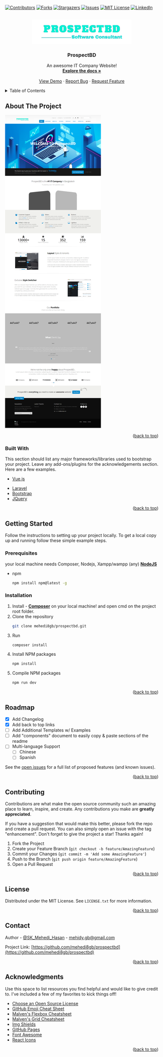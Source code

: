 <div id="top"></div>
<!--
*** Thanks for checking out the Best-README-Template. If you have a suggestion
*** that would make this better, please fork the repo and create a pull request
*** or simply open an issue with the tag "enhancement".
*** Don't forget to give the project a star!
*** Thanks again! Now go create something AMAZING! :D
-->



<!-- PROJECT SHIELDS -->
<!--
*** I'm using markdown "reference style" links for readability.
*** Reference links are enclosed in brackets [ ] instead of parentheses ( ).
*** See the bottom of this document for the declaration of the reference variables
*** for contributors-url, forks-url, etc. This is an optional, concise syntax you may use.
*** https://www.markdownguide.org/basic-syntax/#reference-style-links
-->
[![Contributors][contributors-shield]][contributors-url]
[![Forks][forks-shield]][forks-url]
[![Stargazers][stars-shield]][stars-url]
[![Issues][issues-shield]][issues-url]
[![MIT License][license-shield]][license-url]
[![LinkedIn][linkedin-shield]][linkedin-url]



<!-- PROJECT LOGO -->
<br />
<div align="center">
  <a href="https://github.com/mehedi8gb/prospectbd">
    <img src="/public/img/prospectbd.png" alt="Logo" height="80">
  </a>

  <h3 align="center">ProspectBD</h3>

  <p align="center">
    An awesome IT Company Website!
    <br />
    <a href="https://github.com/mehedi8gb/prospectbd"><strong>Explore the docs »</strong></a>
    <br />
    <br />
    <a href="https://github.com/mehedi8gb/prospectbd">View Demo</a>
    ·
    <a href="https://github.com/mehedi8gb/prospectbd/issues">Report Bug</a>
    ·
    <a href="https://github.com/mehedi8gb/prospectbd/issues">Request Feature</a>
  </p>
</div>



<!-- TABLE OF CONTENTS -->
<details>
  <summary>Table of Contents</summary>
  <ol>
    <li>
      <a href="#about-the-project">About The Project</a>
      <ul>
        <li><a href="#built-with">Built With</a></li>
      </ul>
    </li>
    <li>
      <a href="#getting-started">Getting Started</a>
      <ul>
        <li><a href="#prerequisites">Prerequisites</a></li>
        <li><a href="#installation">Installation</a></li>
      </ul>
    </li>
    <li><a href="#usage">Usage</a></li>
    <li><a href="#roadmap">Roadmap</a></li>
    <li><a href="#contributing">Contributing</a></li>
    <li><a href="#license">License</a></li>
    <li><a href="#contact">Contact</a></li>
    <li><a href="#acknowledgments">Acknowledgments</a></li>
  </ol>
</details>



<!-- ABOUT THE PROJECT -->
## About The Project

[![Home Page Screen Shot][product-screenshot]](#)

<p align="right">(<a href="#top">back to top</a>)</p>



### Built With

This section should list any major frameworks/libraries used to bootstrap your project. Leave any add-ons/plugins for the acknowledgements section. Here are a few examples.

<!-- * [Next.js](https://nextjs.org/)
* [React.js](https://reactjs.org/) -->
* [Vue.js](https://vuejs.org/)
<!-- * [Angular](https://angular.io/)
* [Svelte](https://svelte.dev/) -->
* [Laravel](https://laravel.com)
* [Bootstrap](https://getbootstrap.com)
* [JQuery](https://jquery.com)

<p align="right">(<a href="#top">back to top</a>)</p>



<!-- GETTING STARTED -->
## Getting Started

Follow the instructions to setting up your project locally.
To get a local copy up and running follow these simple example steps.

### Prerequisites

your local machine needs Composer, Nodejs, Xampp/wampp (any)
**[NodeJS](https://nodejs.org/dist/v16.15.0/node-v16.15.0-x64.msi)**
* npm
  ```sh
  npm install npm@latest -g
  ```

### Installation

1. Install - **[Composer](https://getcomposer.org/Composer-Setup.exe)** on your local machine!
and open cmd on the project root folder.
2. Clone the repository
   ```sh
   git clone mehedi8gb/prospectbd.git
   ```
3. Run 
   ```sh
   composer install
   ```
4. Install NPM packages
   ```sh
   npm install
   ```
5. Compile NPM packages
   ```sh
   npm run dev
   ```
<p align="right">(<a href="#top">back to top</a>)</p>



<!-- USAGE EXAMPLES -->
<!-- ## Usage

Use this space to show useful examples of how a project can be used. Additional screenshots, code examples and demos work well in this space. You may also link to more resources.

_For more examples, please refer to the [Documentation](https://example.com)_

<p align="right">(<a href="#top">back to top</a>)</p>
 -->


<!-- ROADMAP -->
## Roadmap

- [x] Add Changelog
- [x] Add back to top links
- [ ] Add Additional Templates w/ Examples
- [ ] Add "components" document to easily copy & paste sections of the readme
- [ ] Multi-language Support
    - [ ] Chinese
    - [ ] Spanish

See the [open issues](https://github.com/mehedi8gb/prospectbd/issues) for a full list of proposed features (and known issues).

<p align="right">(<a href="#top">back to top</a>)</p>



<!-- CONTRIBUTING -->
## Contributing

Contributions are what make the open source community such an amazing place to learn, inspire, and create. Any contributions you make are **greatly appreciated**.

If you have a suggestion that would make this better, please fork the repo and create a pull request. You can also simply open an issue with the tag "enhancement".
Don't forget to give the project a star! Thanks again!

1. Fork the Project
2. Create your Feature Branch (`git checkout -b feature/AmazingFeature`)
3. Commit your Changes (`git commit -m 'Add some AmazingFeature'`)
4. Push to the Branch (`git push origin feature/AmazingFeature`)
5. Open a Pull Request

<p align="right">(<a href="#top">back to top</a>)</p>



<!-- LICENSE -->
## License

Distributed under the MIT License. See `LICENSE.txt` for more information.

<p align="right">(<a href="#top">back to top</a>)</p>



<!-- CONTACT -->
## Contact

Author - [@SK_Mehedi_Hasan](https://facebook.com/mehedi.8gb) - mehidy.gb@gmail.com

Project Link: [https://github.com/mehedi8gb/prospectbd](https://github.com/mehedi8gb/prospectbd)

<p align="right">(<a href="#top">back to top</a>)</p>



<!-- ACKNOWLEDGMENTS -->
## Acknowledgments

Use this space to list resources you find helpful and would like to give credit to. I've included a few of my favorites to kick things off!

* [Choose an Open Source License](https://choosealicense.com)
* [GitHub Emoji Cheat Sheet](https://www.webpagefx.com/tools/emoji-cheat-sheet)
* [Malven's Flexbox Cheatsheet](https://flexbox.malven.co/)
* [Malven's Grid Cheatsheet](https://grid.malven.co/)
* [Img Shields](https://shields.io)
* [GitHub Pages](https://pages.github.com)
* [Font Awesome](https://fontawesome.com)
* [React Icons](https://react-icons.github.io/react-icons/search)

<p align="right">(<a href="#top">back to top</a>)</p>



<!-- MARKDOWN LINKS & IMAGES -->
<!-- https://www.markdownguide.org/basic-syntax/#reference-style-links -->
[contributors-shield]: https://img.shields.io/github/contributors/mehedi8gb/prospectbd.svg?style=for-the-badge
[contributors-url]: https://github.com/mehedi8gb/prospectbd/graphs/contributors
[forks-shield]: https://img.shields.io/github/forks/mehedi8gb/prospectbd.svg?style=for-the-badge
[forks-url]: https://github.com/mehedi8gb/prospectbd/network/members
[stars-shield]: https://img.shields.io/github/stars/mehedi8gb/prospectbd.svg?style=for-the-badge
[stars-url]: https://github.com/mehedi8gb/prospectbd/stargazers
[issues-shield]: https://img.shields.io/github/issues/mehedi8gb/prospectbd.svg?style=for-the-badge
[issues-url]: https://github.com/mehedi8gb/prospectbd/issues
[license-shield]: https://img.shields.io/github/license/mehedi8gb/prospectbd.svg?style=for-the-badge
[license-url]: https://github.com/mehedi8gb/prospectbd/blob/master/LICENSE.txt
[linkedin-shield]: https://img.shields.io/badge/-LinkedIn-black.svg?style=for-the-badge&logo=linkedin&colorB=555
[linkedin-url]: https://linkedin.com/in/othneildrew
[product-screenshot]: public/ss.png
